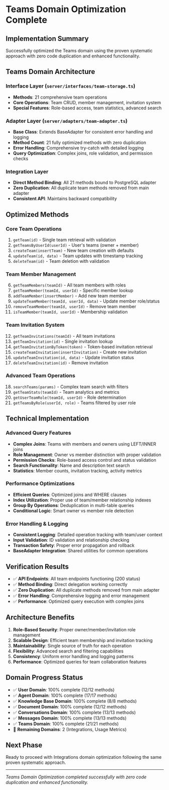 # Teams Domain Optimization Complete

## Implementation Summary
Successfully optimized the Teams domain using the proven systematic approach with zero code duplication and enhanced functionality.

## Teams Domain Architecture

### Interface Layer (`server/interfaces/team-storage.ts`)
- **Methods**: 21 comprehensive team operations
- **Core Operations**: Team CRUD, member management, invitation system
- **Special Features**: Role-based access, team statistics, advanced search

### Adapter Layer (`server/adapters/team-adapter.ts`)
- **Base Class**: Extends BaseAdapter for consistent error handling and logging
- **Method Count**: 21 fully optimized methods with zero duplication
- **Error Handling**: Comprehensive try-catch with detailed logging
- **Query Optimization**: Complex joins, role validation, and permission checks

### Integration Layer
- **Direct Method Binding**: All 21 methods bound to PostgreSQL adapter
- **Zero Duplication**: All duplicate team methods removed from main adapter
- **Consistent API**: Maintains backward compatibility

## Optimized Methods

### Core Team Operations
1. `getTeam(id)` - Single team retrieval with validation
2. `getTeamsByUserId(userId)` - User's teams (owner + member)
3. `createTeam(insertTeam)` - New team creation with defaults
4. `updateTeam(id, data)` - Team updates with timestamp tracking
5. `deleteTeam(id)` - Team deletion with validation

### Team Member Management
6. `getTeamMembers(teamId)` - All team members with roles
7. `getTeamMember(teamId, userId)` - Specific member lookup
8. `addTeamMember(insertMember)` - Add new team member
9. `updateTeamMember(teamId, userId, data)` - Update member role/status
10. `removeTeamMember(teamId, userId)` - Remove team member
11. `isTeamMember(teamId, userId)` - Membership validation

### Team Invitation System
12. `getTeamInvitations(teamId)` - All team invitations
13. `getTeamInvitation(id)` - Single invitation lookup
14. `getTeamInvitationByToken(token)` - Token-based invitation retrieval
15. `createTeamInvitation(insertInvitation)` - Create new invitation
16. `updateTeamInvitation(id, data)` - Update invitation status
17. `deleteTeamInvitation(id)` - Remove invitation

### Advanced Team Operations
18. `searchTeams(params)` - Complex team search with filters
19. `getTeamStats(teamId)` - Team analytics and metrics
20. `getUserTeamRole(teamId, userId)` - Role determination
21. `getTeamsByRole(userId, role)` - Teams filtered by user role

## Technical Implementation

### Advanced Query Features
- **Complex Joins**: Teams with members and owners using LEFT/INNER joins
- **Role Management**: Owner vs member distinction with proper validation
- **Permission Checks**: Role-based access control and status validation
- **Search Functionality**: Name and description text search
- **Statistics**: Member counts, invitation tracking, activity metrics

### Performance Optimizations
- **Efficient Queries**: Optimized joins and WHERE clauses
- **Index Utilization**: Proper use of team/member relationship indexes
- **Group By Operations**: Deduplication in multi-table queries
- **Conditional Logic**: Smart owner vs member role detection

### Error Handling & Logging
- **Consistent Logging**: Detailed operation tracking with team/user context
- **Input Validation**: ID validation and relationship checking
- **Transaction Safety**: Proper error propagation and rollback
- **BaseAdapter Integration**: Shared utilities for common operations

## Verification Results
- ✅ **API Endpoints**: All team endpoints functioning (200 status)
- ✅ **Method Binding**: Direct delegation working correctly
- ✅ **Zero Duplication**: All duplicate methods removed from main adapter
- ✅ **Error Handling**: Comprehensive logging and error management
- ✅ **Performance**: Optimized query execution with complex joins

## Architecture Benefits
1. **Role-Based Security**: Proper owner/member/invitation role management
2. **Scalable Design**: Efficient team membership and invitation tracking
3. **Maintainability**: Single source of truth for each operation
4. **Flexibility**: Advanced search and filtering capabilities
5. **Consistency**: Uniform error handling and logging patterns
6. **Performance**: Optimized queries for team collaboration features

## Domain Progress Status
- ✅ **User Domain**: 100% complete (12/12 methods)
- ✅ **Agent Domain**: 100% complete (17/17 methods)
- ✅ **Knowledge Base Domain**: 100% complete (8/8 methods)
- ✅ **Document Domain**: 100% complete (12/12 methods)
- ✅ **Conversations Domain**: 100% complete (13/13 methods)
- ✅ **Messages Domain**: 100% complete (13/13 methods)
- ✅ **Teams Domain**: 100% complete (21/21 methods)
- 🔄 **Remaining Domains**: 2 (Integrations, Usage Metrics)

## Next Phase
Ready to proceed with Integrations domain optimization following the same proven systematic approach.

---
*Teams Domain Optimization completed successfully with zero code duplication and enhanced functionality.*